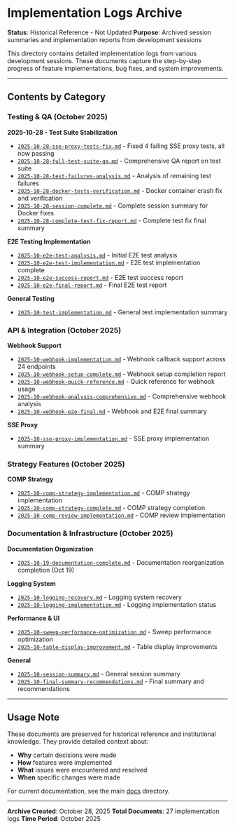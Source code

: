 # Implementation Logs Archive

**Status**: Historical Reference - Not Updated
**Purpose**: Archived session summaries and implementation reports from development sessions

This directory contains detailed implementation logs from various development sessions. These documents capture the step-by-step progress of feature implementations, bug fixes, and system improvements.

---

## Contents by Category

### Testing & QA (October 2025)

**2025-10-28 - Test Suite Stabilization**

- [`2025-10-28-sse-proxy-tests-fix.md`](2025-10-28-sse-proxy-tests-fix.md) - Fixed 4 failing SSE proxy tests, all now passing
- [`2025-10-28-full-test-suite-qa.md`](2025-10-28-full-test-suite-qa.md) - Comprehensive QA report on test suite
- [`2025-10-28-test-failures-analysis.md`](2025-10-28-test-failures-analysis.md) - Analysis of remaining test failures
- [`2025-10-28-docker-tests-verification.md`](2025-10-28-docker-tests-verification.md) - Docker container crash fix and verification
- [`2025-10-28-session-complete.md`](2025-10-28-session-complete.md) - Complete session summary for Docker fixes
- [`2025-10-28-complete-test-fix-report.md`](2025-10-28-complete-test-fix-report.md) - Complete test fix final summary

**E2E Testing Implementation**

- [`2025-10-e2e-test-analysis.md`](2025-10-e2e-test-analysis.md) - Initial E2E test analysis
- [`2025-10-e2e-test-implementation.md`](2025-10-e2e-test-implementation.md) - E2E test implementation complete
- [`2025-10-e2e-success-report.md`](2025-10-e2e-success-report.md) - E2E test success report
- [`2025-10-e2e-final-report.md`](2025-10-e2e-final-report.md) - Final E2E test report

**General Testing**

- [`2025-10-test-implementation.md`](2025-10-test-implementation.md) - General test implementation summary

### API & Integration (October 2025)

**Webhook Support**

- [`2025-10-webhook-implementation.md`](2025-10-webhook-implementation.md) - Webhook callback support across 24 endpoints
- [`2025-10-webhook-setup-complete.md`](2025-10-webhook-setup-complete.md) - Webhook setup completion report
- [`2025-10-webhook-quick-reference.md`](2025-10-webhook-quick-reference.md) - Quick reference for webhook usage
- [`2025-10-webhook-analysis-comprehensive.md`](2025-10-webhook-analysis-comprehensive.md) - Comprehensive webhook analysis
- [`2025-10-webhook-e2e-final.md`](2025-10-webhook-e2e-final.md) - Webhook and E2E final summary

**SSE Proxy**

- [`2025-10-sse-proxy-implementation.md`](2025-10-sse-proxy-implementation.md) - SSE proxy implementation summary

### Strategy Features (October 2025)

**COMP Strategy**

- [`2025-10-comp-strategy-implementation.md`](2025-10-comp-strategy-implementation.md) - COMP strategy implementation
- [`2025-10-comp-strategy-complete.md`](2025-10-comp-strategy-complete.md) - COMP strategy completion
- [`2025-10-comp-review-implementation.md`](2025-10-comp-review-implementation.md) - COMP review implementation

### Documentation & Infrastructure (October 2025)

**Documentation Organization**

- [`2025-10-19-documentation-complete.md`](2025-10-19-documentation-complete.md) - Documentation reorganization completion (Oct 19)

**Logging System**

- [`2025-10-logging-recovery.md`](2025-10-logging-recovery.md) - Logging system recovery
- [`2025-10-logging-implementation.md`](2025-10-logging-implementation.md) - Logging implementation status

**Performance & UI**

- [`2025-10-sweep-performance-optimization.md`](2025-10-sweep-performance-optimization.md) - Sweep performance optimization
- [`2025-10-table-display-improvement.md`](2025-10-table-display-improvement.md) - Table display improvements

**General**

- [`2025-10-session-summary.md`](2025-10-session-summary.md) - General session summary
- [`2025-10-final-summary-recommendations.md`](2025-10-final-summary-recommendations.md) - Final summary and recommendations

---

## Usage Note

These documents are preserved for historical reference and institutional knowledge. They provide detailed context about:

- **Why** certain decisions were made
- **How** features were implemented
- **What** issues were encountered and resolved
- **When** specific changes were made

For current documentation, see the main [docs](../../README.md) directory.

---

**Archive Created**: October 28, 2025
**Total Documents**: 27 implementation logs
**Time Period**: October 2025
